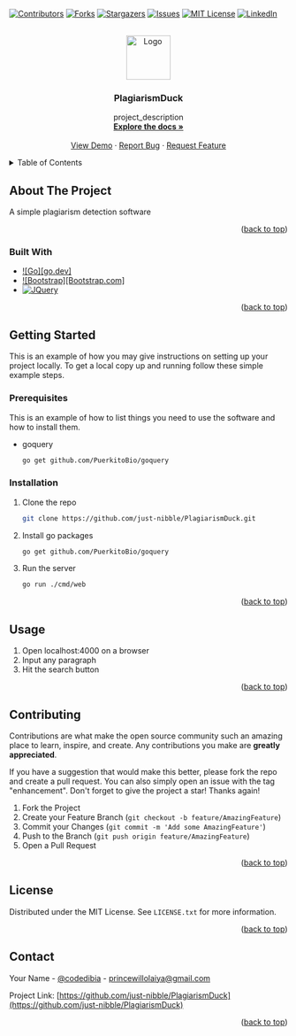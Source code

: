<!-- Improved compatibility of back to top link: See: https://github.com/othneildrew/Best-README-Template/pull/73 -->
<a name="readme-top"></a>
<!--
*** Thanks for checking out the Best-README-Template. If you have a suggestion
*** that would make this better, please fork the repo and create a pull request
*** or simply open an issue with the tag "enhancement".
*** Don't forget to give the project a star!
*** Thanks again! Now go create something AMAZING! :D
-->



<!-- PROJECT SHIELDS -->
<!--
*** I'm using markdown "reference style" links for readability.
*** Reference links are enclosed in brackets [ ] instead of parentheses ( ).
*** See the bottom of this document for the declaration of the reference variables
*** for contributors-url, forks-url, etc. This is an optional, concise syntax you may use.
*** https://www.markdownguide.org/basic-syntax/#reference-style-links
-->
[![Contributors][contributors-shield]][contributors-url]
[![Forks][forks-shield]][forks-url]
[![Stargazers][stars-shield]][stars-url]
[![Issues][issues-shield]][issues-url]
[![MIT License][license-shield]][license-url]
[![LinkedIn][linkedin-shield]][linkedin-url]



<!-- PROJECT LOGO -->
<br />
<div align="center">
  <a href="https://github.com/just-nibble/PlagiarismDuck">
    <img src="images/logo.png" alt="Logo" width="80" height="80">
  </a>

<h3 align="center">PlagiarismDuck</h3>

  <p align="center">
    project_description
    <br />
    <a href="https://github.com/just-nibble/PlagiarismDuck"><strong>Explore the docs »</strong></a>
    <br />
    <br />
    <a href="https://github.com/just-nibble/PlagiarismDuck">View Demo</a>
    ·
    <a href="https://github.com/just-nibble/PlagiarismDuck/issues">Report Bug</a>
    ·
    <a href="https://github.com/just-nibble/PlagiarismDuck/issues">Request Feature</a>
  </p>
</div>



<!-- TABLE OF CONTENTS -->
<details>
  <summary>Table of Contents</summary>
  <ol>
    <li>
      <a href="#about-the-project">About The Project</a>
      <ul>
        <li><a href="#built-with">Built With</a></li>
      </ul>
    </li>
    <li>
      <a href="#getting-started">Getting Started</a>
      <ul>
        <li><a href="#prerequisites">Prerequisites</a></li>
        <li><a href="#installation">Installation</a></li>
      </ul>
    </li>
    <li><a href="#usage">Usage</a></li>
    <li><a href="#contributing">Contributing</a></li>
    <li><a href="#license">License</a></li>
    <li><a href="#contact">Contact</a></li>
  </ol>
</details>



<!-- ABOUT THE PROJECT -->
## About The Project

A simple plagiarism detection software

<p align="right">(<a href="#readme-top">back to top</a>)</p>



### Built With

* [![Go][go.dev]][Go-url]
* [![Bootstrap][Bootstrap.com]][Bootstrap-url]
* [![JQuery][JQuery.com]][JQuery-url]

<p align="right">(<a href="#readme-top">back to top</a>)</p>



<!-- GETTING STARTED -->
## Getting Started

This is an example of how you may give instructions on setting up your project locally.
To get a local copy up and running follow these simple example steps.

### Prerequisites

This is an example of how to list things you need to use the software and how to install them.
* goquery
  ```sh
  go get github.com/PuerkitoBio/goquery
  ```

### Installation

1. Clone the repo
   ```sh
   git clone https://github.com/just-nibble/PlagiarismDuck.git
   ```
3. Install go packages
   ```sh
   go get github.com/PuerkitoBio/goquery
   ```
4. Run the server
   ```sh
   go run ./cmd/web
   ```

<p align="right">(<a href="#readme-top">back to top</a>)</p>



<!-- USAGE EXAMPLES -->
## Usage

1. Open localhost:4000 on a browser
2. Input any paragraph
3. Hit the search button

<p align="right">(<a href="#readme-top">back to top</a>)</p>


<!-- CONTRIBUTING -->
## Contributing

Contributions are what make the open source community such an amazing place to learn, inspire, and create. Any contributions you make are **greatly appreciated**.

If you have a suggestion that would make this better, please fork the repo and create a pull request. You can also simply open an issue with the tag "enhancement".
Don't forget to give the project a star! Thanks again!

1. Fork the Project
2. Create your Feature Branch (`git checkout -b feature/AmazingFeature`)
3. Commit your Changes (`git commit -m 'Add some AmazingFeature'`)
4. Push to the Branch (`git push origin feature/AmazingFeature`)
5. Open a Pull Request

<p align="right">(<a href="#readme-top">back to top</a>)</p>



<!-- LICENSE -->
## License

Distributed under the MIT License. See `LICENSE.txt` for more information.

<p align="right">(<a href="#readme-top">back to top</a>)</p>



<!-- CONTACT -->
## Contact

Your Name - [@codedibia](https://twitter.com/codedibia) - princewillolaiya@gmail.com

Project Link: [https://github.com/just-nibble/PlagiarismDuck](https://github.com/just-nibble/PlagiarismDuck)

<p align="right">(<a href="#readme-top">back to top</a>)</p>




<!-- MARKDOWN LINKS & IMAGES -->
<!-- https://www.markdownguide.org/basic-syntax/#reference-style-links -->
[contributors-shield]: https://img.shields.io/github/contributors/just-nibble/PlagiarismDuck.svg?style=for-the-badge
[contributors-url]: https://github.com/just-nibble/PlagiarismDuck/graphs/contributors
[forks-shield]: https://img.shields.io/github/forks/just-nibble/PlagiarismDuck.svg?style=for-the-badge
[forks-url]: https://github.com/just-nibble/PlagiarismDuck/network/members
[stars-shield]: https://img.shields.io/github/stars/just-nibble/PlagiarismDuck.svg?style=for-the-badge
[stars-url]: https://github.com/just-nibble/PlagiarismDuck/stargazers
[issues-shield]: https://img.shields.io/github/issues/just-nibble/PlagiarismDuck.svg?style=for-the-badge
[issues-url]: https://github.com/just-nibble/PlagiarismDuck/issues
[license-shield]: https://img.shields.io/github/license/just-nibble/PlagiarismDuck.svg?style=for-the-badge
[license-url]: https://github.com/just-nibble/PlagiarismDuck/blob/master/LICENSE.txt
[linkedin-shield]: https://img.shields.io/badge/-LinkedIn-black.svg?style=for-the-badge&logo=linkedin&colorB=555
[linkedin-url]: https://linkedin.com/in/princewill-olaiya
[product-screenshot]: images/screenshot.png
[Bootstrap-url]: https://getbootstrap.com
[JQuery.com]: https://img.shields.io/badge/jQuery-0769AD?style=for-the-badge&logo=jquery&logoColor=white
[JQuery-url]: https://jquery.com
[Go-url]: https://go.dev
